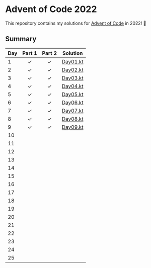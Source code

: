 # Advent of Code 2022

This repository contains my solutions for [Advent of Code](https://adventofcode.com/) in 2022! 🎄

## Summary

| Day | Part 1 | Part 2 | Solution                                   |
|-----|:------:|:------:|--------------------------------------------|
| 1   |   ✓    |   ✓    | [Day01.kt](src/main/kotlin/day01/Day01.kt) |
| 2   |   ✓    |   ✓    | [Day02.kt](src/main/kotlin/day02/Day02.kt) |
| 3   |   ✓    |   ✓    | [Day03.kt](src/main/kotlin/day03/Day03.kt) |
| 4   |   ✓    |   ✓    | [Day04.kt](src/main/kotlin/day04/Day04.kt) |
| 5   |   ✓    |   ✓    | [Day05.kt](src/main/kotlin/day05/Day05.kt) |
| 6   |   ✓    |   ✓    | [Day06.kt](src/main/kotlin/day06/Day06.kt) |
| 7   |   ✓    |   ✓    | [Day07.kt](src/main/kotlin/day07/Day07.kt) |
| 8   |   ✓    |   ✓    | [Day08.kt](src/main/kotlin/day08/Day08.kt) |
| 9   |   ✓    |   ✓    | [Day09.kt](src/main/kotlin/day09/Day09.kt) |
| 10  |        |        |                                            |
| 11  |        |        |                                            |
| 12  |        |        |                                            |
| 13  |        |        |                                            |
| 14  |        |        |                                            |
| 15  |        |        |                                            |
| 16  |        |        |                                            |
| 17  |        |        |                                            |
| 18  |        |        |                                            |
| 19  |        |        |                                            |
| 20  |        |        |                                            |
| 21  |        |        |                                            |
| 22  |        |        |                                            |
| 23  |        |        |                                            |
| 24  |        |        |                                            |
| 25  |        |        |                                            |
